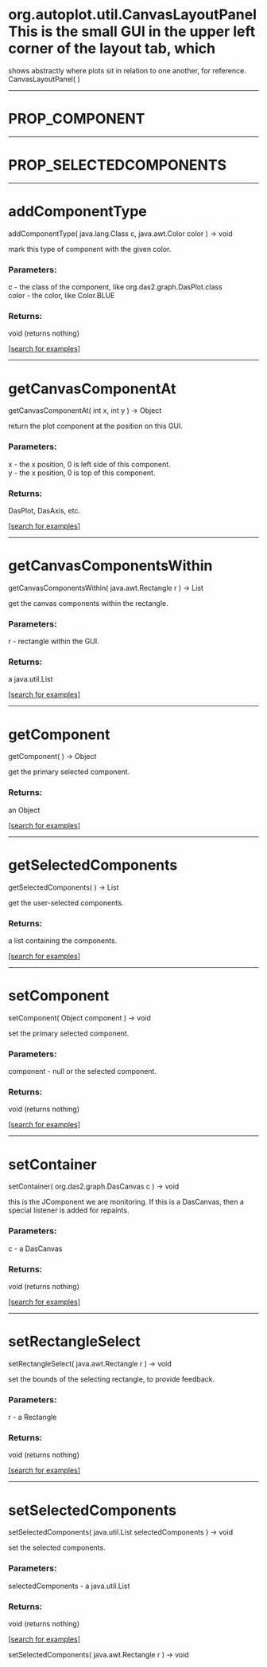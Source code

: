 # org.autoplot.util.CanvasLayoutPanelThis is the small GUI in the upper left corner of the layout tab, which
 shows abstractly where plots sit in relation to one another, for
 reference.
CanvasLayoutPanel( )


***
<a name="PROP_COMPONENT"></a>
# PROP_COMPONENT



***
<a name="PROP_SELECTEDCOMPONENTS"></a>
# PROP_SELECTEDCOMPONENTS



***
<a name="addComponentType"></a>
# addComponentType
addComponentType( java.lang.Class c, java.awt.Color color ) &rarr; void

mark this type of component with the given color.

### Parameters:
c - the class of the component, like org.das2.graph.DasPlot.class
<br>color - the color, like Color.BLUE

### Returns:
void (returns nothing)


<a href="https://github.com/autoplot/dev/search?q=addComponentType&unscoped_q=addComponentType">[search for examples]</a>

***
<a name="getCanvasComponentAt"></a>
# getCanvasComponentAt
getCanvasComponentAt( int x, int y ) &rarr; Object

return the plot component at the position on this GUI.

### Parameters:
x - the x position, 0 is left side of this component.
<br>y - the x position, 0 is top of this component.

### Returns:
DasPlot, DasAxis, etc.

<a href="https://github.com/autoplot/dev/search?q=getCanvasComponentAt&unscoped_q=getCanvasComponentAt">[search for examples]</a>

***
<a name="getCanvasComponentsWithin"></a>
# getCanvasComponentsWithin
getCanvasComponentsWithin( java.awt.Rectangle r ) &rarr; List

get the canvas components within the rectangle.

### Parameters:
r - rectangle within the GUI.

### Returns:
a java.util.List


<a href="https://github.com/autoplot/dev/search?q=getCanvasComponentsWithin&unscoped_q=getCanvasComponentsWithin">[search for examples]</a>

***
<a name="getComponent"></a>
# getComponent
getComponent(  ) &rarr; Object

get the primary selected component.

### Returns:
an Object


<a href="https://github.com/autoplot/dev/search?q=getComponent&unscoped_q=getComponent">[search for examples]</a>

***
<a name="getSelectedComponents"></a>
# getSelectedComponents
getSelectedComponents(  ) &rarr; List

get the user-selected components.

### Returns:
a list containing the components.

<a href="https://github.com/autoplot/dev/search?q=getSelectedComponents&unscoped_q=getSelectedComponents">[search for examples]</a>

***
<a name="setComponent"></a>
# setComponent
setComponent( Object component ) &rarr; void

set the primary selected component.

### Parameters:
component - null or the selected component.

### Returns:
void (returns nothing)


<a href="https://github.com/autoplot/dev/search?q=setComponent&unscoped_q=setComponent">[search for examples]</a>

***
<a name="setContainer"></a>
# setContainer
setContainer( org.das2.graph.DasCanvas c ) &rarr; void

this is the JComponent we are monitoring.  If this is a
 DasCanvas, then a special listener is added for repaints.

### Parameters:
c - a DasCanvas

### Returns:
void (returns nothing)


<a href="https://github.com/autoplot/dev/search?q=setContainer&unscoped_q=setContainer">[search for examples]</a>

***
<a name="setRectangleSelect"></a>
# setRectangleSelect
setRectangleSelect( java.awt.Rectangle r ) &rarr; void

set the bounds of the selecting rectangle, to provide feedback.

### Parameters:
r - a Rectangle

### Returns:
void (returns nothing)


<a href="https://github.com/autoplot/dev/search?q=setRectangleSelect&unscoped_q=setRectangleSelect">[search for examples]</a>

***
<a name="setSelectedComponents"></a>
# setSelectedComponents
setSelectedComponents( java.util.List selectedComponents ) &rarr; void

set the selected components.

### Parameters:
selectedComponents - a java.util.List

### Returns:
void (returns nothing)


<a href="https://github.com/autoplot/dev/search?q=setSelectedComponents&unscoped_q=setSelectedComponents">[search for examples]</a>

setSelectedComponents( java.awt.Rectangle r ) &rarr; void<br>

